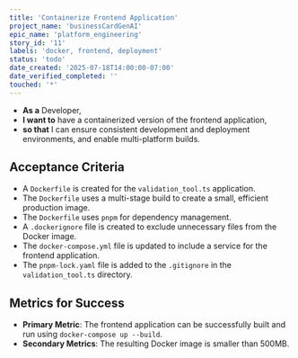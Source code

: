 ```yaml
---
title: 'Containerize Frontend Application'
project_name: 'businessCardGenAI'
epic_name: 'platform_engineering'
story_id: '11'
labels: 'docker, frontend, deployment'
status: 'todo'
date_created: '2025-07-18T14:00:00-07:00'
date_verified_completed: ''
touched: '*'
---
```


- **As a** Developer,
- **I want to** have a containerized version of the frontend application,
- **so that** I can ensure consistent development and deployment environments, and enable multi-platform builds.

## Acceptance Criteria

- A `Dockerfile` is created for the `validation_tool.ts` application.
- The `Dockerfile` uses a multi-stage build to create a small, efficient production image.
- The `Dockerfile` uses `pnpm` for dependency management.
- A `.dockerignore` file is created to exclude unnecessary files from the Docker image.
- The `docker-compose.yml` file is updated to include a service for the frontend application.
- The `pnpm-lock.yaml` file is added to the `.gitignore` in the `validation_tool.ts` directory.

## Metrics for Success

- **Primary Metric**: The frontend application can be successfully built and run using `docker-compose up --build`.
- **Secondary Metrics**: The resulting Docker image is smaller than 500MB.